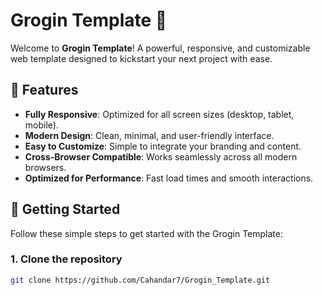 # Grogin Template 🚀

Welcome to **Grogin Template**! A powerful, responsive, and customizable web template designed to kickstart your next project with ease.

## 🌟 Features

- **Fully Responsive**: Optimized for all screen sizes (desktop, tablet, mobile).
- **Modern Design**: Clean, minimal, and user-friendly interface.
- **Easy to Customize**: Simple to integrate your branding and content.
- **Cross-Browser Compatible**: Works seamlessly across all modern browsers.
- **Optimized for Performance**: Fast load times and smooth interactions.

## 🚀 Getting Started

Follow these simple steps to get started with the Grogin Template:

### 1. Clone the repository
```bash
git clone https://github.com/Cahandar7/Grogin_Template.git
